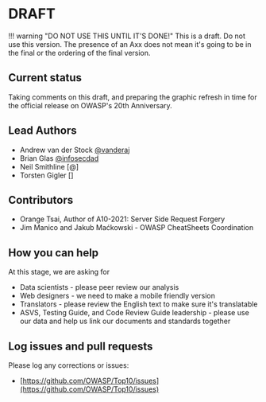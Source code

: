 # DRAFT

!!! warning "DO NOT USE THIS UNTIL IT'S DONE!"
    This is a draft. Do not use this version. The presence of an Axx does not mean it's going to be in the final or the ordering of the final version.

## Current status

Taking comments on this draft, and preparing the graphic refresh in time for the official release on OWASP's 20th Anniversary.

## Lead Authors

- Andrew van der Stock [@vanderaj](https://twitter/vanderaj)
- Brian Glas [@infosecdad](https://twitter/infosecdad)
- Neil Smithline [@]
- Torsten Gigler []

## Contributors

- Orange Tsai, Author of A10-2021: Server Side Request Forgery
- Jim Manico and Jakub Maćkowski - OWASP CheatSheets Coordination

## How you can help

At this stage, we are asking for

- Data scientists - please peer review our analysis
- Web designers - we need to make a mobile friendly version
- Translators - please review the English text to make sure it's translatable
- ASVS, Testing Guide, and Code Review Guide leadership - please use our data and help us link our documents and standards together

## Log issues and pull requests

Please log any corrections or issues:

- [https://github.com/OWASP/Top10/issues](https://github.com/OWASP/Top10/issues)
